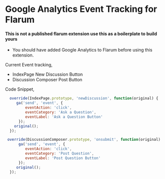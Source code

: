 # Google Analytics Event Tracking for Flarum
#### This is not a published flarum extension use this as a boilerplate to build yours

* You should have added Google Analytics to Flarum before using this extension.

Current Event tracking,
* IndexPage New Discussion Button
* Discussion Composer Post Button

Code Snippet,

``` javascript
  override(IndexPage.prototype, 'newDiscussion', function(original) {
     ga('send', 'event', {
         eventAction: 'click',
         eventCategory: 'Ask a Question',
         eventLabel: 'Ask a Question Button'
      });
    original();
  });
```
``` javascript
 override(DiscussionComposer.prototype, 'onsubmit', function(original) {
      ga('send', 'event', {
         eventAction: 'click',
         eventCategory: 'Post Question',
         eventLabel: 'Post Question Button'
      });
     original();
  });
```

